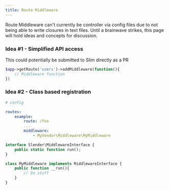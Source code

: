 ```yaml
---
title: Route Middleware
---
```


Route Middleware can't currently be controller via config files due to not being able to write
closures in text files. Until a brainwave strikes, this page will hold ideas and concepts
for discussion.


### Idea #1 - Simplified API access
This could potentially be submitted to Slim directly as a PR
```php
$app->getRoute('users')->addMiddleware(function(){
    // Middleware function
})
```


### Idea #2 - Class based registration
```yaml
# config

routes:
    example:
        route: /foo
        ...
        middleware:
            - MyVendor\Middleware\MyMiddleware
```

```php
interface Slender\MiddlewareInterface {
    public static function run();
}

class MyMiddleware implements MiddlewareInterface {
    public function __run(){
        // Do stuff
    }
}
```